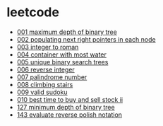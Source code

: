 # leetcode

- [001 maximum depth of binary tree](https://github.com/im-iron-man/leetcode/tree/master/001%20maximum%20depth%20of%20binary%20tree)
- [002 populating next right pointers in each node](https://github.com/im-iron-man/leetcode/tree/master/002%20populating%20next%20right%20pointers%20in%20each%20node)
- [003 integer to roman](https://github.com/im-iron-man/leetcode/tree/master/003%20integer%20to%20roman)
- [004 container with most water](https://github.com/im-iron-man/leetcode/tree/master/004%20container%20with%20most%20water)
- [005 unique binary search trees](https://github.com/im-iron-man/leetcode/tree/master/005%20unique%20binary%20search%20trees)
- [006 reverse integer](https://github.com/im-iron-man/leetcode/tree/master/006%20reverse%20integer)
- [007 palindrome number](https://github.com/im-iron-man/leetcode/tree/master/007%20palindrome%20number)
- [008 climbing stairs](https://github.com/im-iron-man/leetcode/tree/master/008%20climbing%20stairs)
- [009 valid sudoku]()
- [010 best time to buy and sell stock ii]()
- [127 minimum depth of binary tree](https://github.com/im-iron-man/leetcode/tree/master/127%20minimum%20depth%20of%20binary%20tree)
- [143 evaluate reverse polish notation](https://github.com/im-iron-man/leetcode/tree/master/143%20evaluate%20reverse%20polish%20notation)